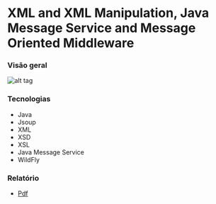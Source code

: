 # XML and XML Manipulation, Java Message Service and Message Oriented Middleware


### Visão geral
![alt tag](https://github.com/andrempinho/XML-and-XML-Manipulation-Java-Message-Service-JMS-and-Message-Oriented-Middleware-MOM-/blob/master/Imagem/Overview.png)


### Tecnologias
* Java
* Jsoup
* XML
* XSD
* XSL
* Java Message Service
* WildFly


### Relatório
* [Pdf](https://github.com/andrempinho/XML-and-XML-Manipulation-Java-Message-Service-JMS-and-Message-Oriented-Middleware-MOM-/blob/master/Relatório.pdf)
